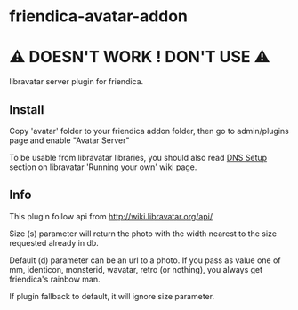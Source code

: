 friendica-avatar-addon
======================

# ⚠️ DOESN'T WORK ! DON'T USE ⚠️

libravatar server plugin for friendica.


Install
------

Copy 'avatar' folder to your friendica addon folder, 
then go to admin/plugins page and enable "Avatar Server"

To be usable from libravatar libraries, you should also read
[DNS Setup](http://wiki.libravatar.org/running_your_own/) 
section on libravatar 'Running your own' wiki page.


Info
----

This plugin follow api from http://wiki.libravatar.org/api/

Size (s) parameter will return the photo with the width nearest to
the size requested already in db. 

Default (d) parameter can be an url to a photo.
If you pass as value one of mm, identicon, 
monsterid, wavatar, retro (or nothing), you always get 
friendica's rainbow man.

If plugin fallback to default, it will ignore size parameter.
